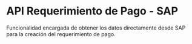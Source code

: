 # API Requerimiento de Pago - SAP

Funcionalidad encargada de obtener los datos directamente desde SAP para la creación del requerimiento de pago. 
